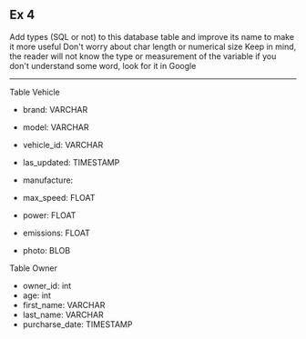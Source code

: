 ## Ex 4

Add types (SQL or not) to this database table and improve its name to make it more useful
Don't worry about char length or numerical size
Keep in mind, the reader will not know the type or measurement of the variable
if you don't understand some word, look for it in Google

---

Table Vehicle

*   brand: VARCHAR
*   model: VARCHAR
*   vehicle_id: VARCHAR
*   las_updated: TIMESTAMP

*   manufacture:
*   max_speed: FLOAT
*   power: FLOAT
*   emissions: FLOAT
*   photo: BLOB

Table Owner

*   owner_id: int
*   age: int
*   first_name: VARCHAR
*   last_name: VARCHAR
*   purcharse_date: TIMESTAMP